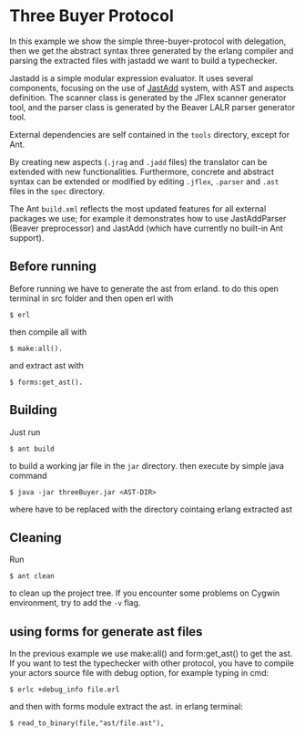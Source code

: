 # Three Buyer Protocol

In this example we show the simple three-buyer-protocol with delegation, then we get the abstract syntax three 
generated by the erlang compiler and parsing the extracted files with jastadd we want to 
build a typechecker.

Jastadd is a simple modular expression evaluator. It uses several components,
focusing on the use of [JastAdd](http://jastadd.org) system, with AST and aspects definition.
The scanner class is generated by the JFlex scanner generator tool, and the
parser class is generated by the Beaver LALR parser generator tool.

External dependencies are self contained in the `tools` directory, except
for Ant.


By creating new aspects (`.jrag` and `.jadd` files) the translator can be
extended with new functionalities. Furthermore, concrete and abstract syntax
can be extended or modified by editing `.jflex`, `.parser` and `.ast` files
in the `spec` directory.

The Ant `build.xml` reflects the most updated features for all external
packages we use; for example it demonstrates how to use JastAddParser
(Beaver preprocessor) and JastAdd (which have currently no built-in Ant
support).

## Before running

Before running we have to generate the ast from erland. to do this open terminal in src folder
and then open erl with
    
    $ erl

then compile all with

    $ make:all().

and extract ast with

    $ forms:get_ast().

## Building

Just run

	$ ant build

to build a working jar file in the `jar` directory. then execute by simple java command

    $ java -jar threeBuyer.jar <AST-DIR>

where <AST-DIR> have to be replaced with the directory cointaing erlang extracted ast
## Cleaning

Run

	$ ant clean

to clean up the project tree.
If you encounter some problems on Cygwin environment, try to add the `-v` flag.

## using forms for generate ast files

In the previous example we use make:all() and form:get_ast() to get the ast. If you want to test 
the typechecker with other protocol, you have to compile your actors source file with debug option, 
for example typing in cmd:
    
    $ erlc +debug_info file.erl
and then with forms module extract the ast. in erlang terminal:

    $ read_to_binary(file,"ast/file.ast"),
